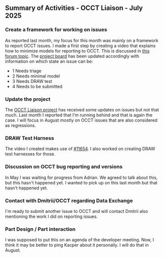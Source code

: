 ## Summary of Activities - OCCT Liaison - July 2025

### Create a framework for working on issues

As reported last month, my focus for this month was mainly on a framework to
report OCCT issues.  I made a first step by creating a video that explains how
to minimize models for reporting to OCCT.  This is discussed in [this forum
topic](https://forum.freecad.org/viewtopic.php?p=839428#p839428).  The [project
board](https://github.com/orgs/FreeCAD/projects/32/views/8) has been updated
accordingly with information on which state an issue can be:
- 1 Needs triage
- 2 Needs minimal model
- 3 Needs DRAW test
- 4 Needs to be submitted

### Update the project

The [OCCT Liaison
project](https://github.com/orgs/FreeCAD/projects/32/views/1?layout=table) has
received some updates on issues but not that much.  Last month I reported that
I'm running behind and that is again the case.  I will focus in August mostly
on OCCT issues that are also considered as regressions.

### DRAW Test Harness

The video I created makes use of
[#11654](https://github.com/FreeCAD/FreeCAD/issues/11654).  I also worked on
creating DRAW test harnesses for those.

### Discussion on OCCT bug reporting and versions

In May I was waiting for progress from Adrian.  We agreed to talk about this,
but this hasn't happened yet.  I wanted to pick up on this last month but that
hasn't happened yet.

### Contact with Dmitrii/OCCT regarding Data Exchange

I'm ready to submit another issue to OCCT and will contact Dmitrii also
mentioning the work I did on reporting issues.

### Part Design / Part interaction

I was supposed to put this on an agenda of the developer meeting.  Now, I think
it may be better to ping Kacper about it personally.  I will do that in August.
